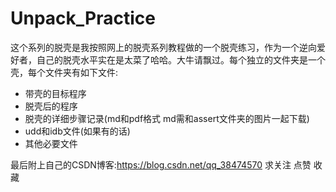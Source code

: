 # Unpack_Practice

这个系列的脱壳是我按照网上的脱壳系列教程做的一个脱壳练习，作为一个逆向爱好者，自己的脱壳水平实在是太菜了哈哈。大牛请飘过。每个独立的文件夹是一个壳，每个文件夹有如下文件:

- 带壳的目标程序
- 脱壳后的程序
- 脱壳的详细步骤记录(md和pdf格式 md需和assert文件夹的图片一起下载)
- udd和idb文件(如果有的话)
- 其他必要文件

最后附上自己的CSDN博客:https://blog.csdn.net/qq_38474570 求关注 点赞 收藏
